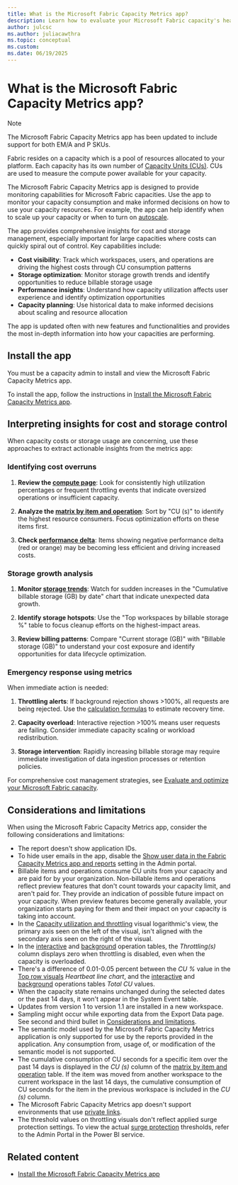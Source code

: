```yaml
---
title: What is the Microsoft Fabric Capacity Metrics app?
description: Learn how to evaluate your Microsoft Fabric capacity's health, by reading the metrics app.
author: julcsc
ms.author: juliacawthra
ms.topic: conceptual
ms.custom:
ms.date: 06/19/2025
---
```


# What is the Microsoft Fabric Capacity Metrics app?

> [!NOTE]
> The Microsoft Fabric Capacity Metrics app has been updated to include support for both EM/A and P SKUs.

Fabric resides on a capacity which is a pool of resources allocated to your platform. Each capacity has its own number of [Capacity Units (CUs)](licenses.md). CUs are used to measure the compute power available for your capacity.

The Microsoft Fabric Capacity Metrics app is designed to provide monitoring capabilities for Microsoft Fabric capacities. Use the app to monitor your capacity consumption and make informed decisions on how to use your capacity resources. For example, the app can help identify when to scale up your capacity or when to turn on [autoscale](/power-bi/enterprise/service-premium-auto-scale).

The app provides comprehensive insights for cost and storage management, especially important for large capacities where costs can quickly spiral out of control. Key capabilities include:

- **Cost visibility**: Track which workspaces, users, and operations are driving the highest costs through CU consumption patterns
- **Storage optimization**: Monitor storage growth trends and identify opportunities to reduce billable storage usage
- **Performance insights**: Understand how capacity utilization affects user experience and identify optimization opportunities
- **Capacity planning**: Use historical data to make informed decisions about scaling and resource allocation

The app is updated often with new features and functionalities and provides the most in-depth information into how your capacities are performing.

## Install the app

You must be a capacity admin to install and view the Microsoft Fabric Capacity Metrics app.

To install the app, follow the instructions in [Install the Microsoft Fabric Capacity Metrics app](metrics-app-install.md).

## Interpreting insights for cost and storage control

When capacity costs or storage usage are concerning, use these approaches to extract actionable insights from the metrics app:

### Identifying cost overruns

1. **Review the [compute page](metrics-app-compute-page.md)**: Look for consistently high utilization percentages or frequent throttling events that indicate oversized operations or insufficient capacity.

2. **Analyze the [matrix by item and operation](metrics-app-compute-page.md#matrix-by-item-and-operation)**: Sort by "CU (s)" to identify the highest resource consumers. Focus optimization efforts on these items first.

3. **Check [performance delta](metrics-app-calculations.md#performance-delta)**: Items showing negative performance delta (red or orange) may be becoming less efficient and driving increased costs.

### Storage growth analysis

1. **Monitor [storage trends](metrics-app-storage-page.md)**: Watch for sudden increases in the "Cumulative billable storage (GB) by date" chart that indicate unexpected data growth.

2. **Identify storage hotspots**: Use the "Top workspaces by billable storage %" table to focus cleanup efforts on the highest-impact areas.

3. **Review billing patterns**: Compare "Current storage (GB)" with "Billable storage (GB)" to understand your cost exposure and identify opportunities for data lifecycle optimization.

### Emergency response using metrics

When immediate action is needed:

1. **Throttling alerts**: If background rejection shows >100%, all requests are being rejected. Use the [calculation formulas](metrics-app-calculations.md#calculate-the-time-to-recover-from-throttling) to estimate recovery time.

2. **Capacity overload**: Interactive rejection >100% means user requests are failing. Consider immediate capacity scaling or workload redistribution.

3. **Storage intervention**: Rapidly increasing billable storage may require immediate investigation of data ingestion processes or retention policies.

For comprehensive cost management strategies, see [Evaluate and optimize your Microsoft Fabric capacity](optimize-capacity.md).

## Considerations and limitations

When using the Microsoft Fabric Capacity Metrics app, consider the following considerations and limitations:

- The report doesn't show application IDs.
- To hide user emails in the app, disable the [Show user data in the Fabric Capacity Metrics app and reports](../admin/service-admin-portal-audit-usage.md#show-user-data-in-the-fabric-capacity-metrics-app-and-reports) setting in the Admin portal.
- Billable items and operations consume CU units from your capacity and are paid for by your organization. Non-billable items and operations reflect preview features that don't count towards your capacity limit, and aren't paid for. They provide an indication of possible future impact on your capacity. When preview features become generally available, your organization starts paying for them and their impact on your capacity is taking into account.
- In the [Capacity utilization and throttling](metrics-app-compute-page.md#capacity-utilization-and-throttling) visual logarithmic's view, the primary axis seen on the left of the visual, isn't aligned with the secondary axis seen on the right of the visual.
- In the [interactive](metrics-app-timepoint-page.md#interactive-operations-for-timerange) and [background](metrics-app-timepoint-page.md#background-operations-for-timerange) operation tables, the *Throttling(s)* column displays zero when throttling is disabled, even when the capacity is overloaded.
- There's a difference of 0.01-0.05 percent between the *CU %* value in the [Top row visuals](metrics-app-timepoint-page.md#top-row-visuals) *Heartbeat line chart*, and the [interactive](metrics-app-timepoint-page.md#interactive-operations-for-timerange) and [background](metrics-app-timepoint-page.md#background-operations-for-timerange) operations tables *Total CU* values.
- When the capacity state remains unchanged during the selected dates or the past 14 days, it won't appear in the System Event table.
- Updates from version 1 to version 1.1 are installed in a new workspace.
- Sampling might occur while exporting data from the Export Data page. See second and third bullet in [Considerations and limitations](/power-bi/visuals/power-bi-visualization-export-data?tabs=powerbi-desktop#considerations-and-limitations).
- The semantic model used by the Microsoft Fabric Capacity Metrics application is only supported for use by the reports provided in the application. Any consumption from, usage of, or modification of the semantic model is not supported.
- The cumulative consumption of CU seconds for a specific item over the past 14 days is displayed in the *CU (s)* column of the [matrix by item and operation](metrics-app-compute-page.md#matrix-by-item-and-operation) table. If the item was moved from another workspace to the current workspace in the last 14 days, the cumulative consumption of CU seconds for the item in the previous workspace is included in the *CU (s)* column.
- The Microsoft Fabric Capacity Metrics app doesn't support environments that use [private links](../security/security-private-links-overview.md).
- The threshold values on throttling visuals don't reflect applied surge protection settings. To view the actual [surge protection](surge-protection.md) thresholds, refer to the Admin Portal in the Power BI service.

## Related content

- [Install the Microsoft Fabric Capacity Metrics app](metrics-app-install.md)
